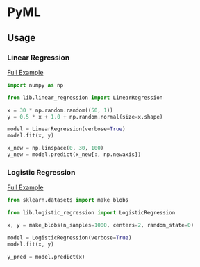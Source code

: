# PyML

## Usage

### Linear Regression

[Full Example](examples/linear_regression.ipynb)

```python
import numpy as np

from lib.linear_regression import LinearRegression

x = 30 * np.random.random((50, 1))
y = 0.5 * x + 1.0 + np.random.normal(size=x.shape)

model = LinearRegression(verbose=True)
model.fit(x, y)

x_new = np.linspace(0, 30, 100)
y_new = model.predict(x_new[:, np.newaxis])
```

### Logistic Regression

[Full Example](examples/logistic_regression.ipynb)

```python
from sklearn.datasets import make_blobs

from lib.logistic_regression import LogisticRegression

x, y = make_blobs(n_samples=1000, centers=2, random_state=0)

model = LogisticRegression(verbose=True)
model.fit(x, y)

y_pred = model.predict(x)
```

